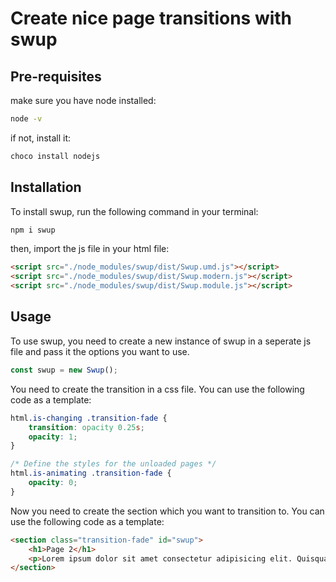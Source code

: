 # Create nice page transitions with swup

## Pre-requisites

make sure you have node installed:

```bash
node -v
```

if not, install it:

```bash
choco install nodejs
```

## Installation

To install swup, run the following command in your terminal:

```bash
npm i swup
```

then, import the js file in your html file:

```html
<script src="./node_modules/swup/dist/Swup.umd.js"></script>
<script src="./node_modules/swup/dist/Swup.modern.js"></script>
<script src="./node_modules/swup/dist/Swup.module.js"></script>
```

## Usage

To use swup, you need to create a new instance of swup in a seperate js file and pass it the options you want to use.

```js
const swup = new Swup();
```

You need to create the transition in a css file. You can use the following code as a template:

```css
html.is-changing .transition-fade {
    transition: opacity 0.25s;
    opacity: 1;
}

/* Define the styles for the unloaded pages */
html.is-animating .transition-fade {
    opacity: 0;
}
```

Now you need to create the section which you want to transition to. You can use the following code as a template:

```html
<section class="transition-fade" id="swup">
    <h1>Page 2</h1>
    <p>Lorem ipsum dolor sit amet consectetur adipisicing elit. Quisquam, voluptatum.</p>
</section>
```
